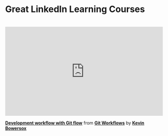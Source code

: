 <h1>Great LinkedIn Learning Courses<h1></h1>
<div style="position:relative;height:0;padding-bottom:56.25%"><iframe width="640" height="360" src="https://www.linkedin.com/learning/embed/git-workflows/development-workflow-with-git-flow?autoplay=false&claim=AQHk_uSFyJJdNAAAAZhHqRQtBzBR9NT7UuX5jWZYLo-egh1_SD4bw159viTrsIazONOmxIAFXkJ9vSc5XXb06YJZv5hJsep3hVNJvBjTcXTIzBTl3KnC_EATUV_ImVQCGE_xy-teurPOp8IdBDbNjeUShdsQGmLojKggq2xxvHUsm_9zd-o42ZMvUO0BpmkRLOCXB3mb79HtlW4ruiWvuSNvXswE9TlKKqjw7MdpVPWZYkZe_yIOAv2QLN-sUliuDdWpp5cWmxRf3FcNIiZodAU1tqvoBd7KRJJQSpu8hohZbevQOjE7p04mDwWcAQlWSN6d3rGkDyMdbtcHQRtEGtJAI--eh1wulGbCvN204nx0ShSIomDHfCrN0hYhdNMjbXfLJF8CTGjBSYALtqwBBRwXt99GIXeHaSyXQW4mSsp93-hb2RFDHi32ovqv_9K_EZGz_-dEkn_wEnekfZgaOZpHOkmZWKYbKosrTptsaIOeIU5RpC_cDffwNOk-tn-bugdnqI4B9hhUxxOBKk6-AbR-HaXR0rNBgXn7yJNTfuEpPfrRwLJ2YlzJ7A013aVxzlCkpygynvyjkWxVproOKNY-RDi0hRqFDCSF8MiXBRqAuOeVO1cZBUEOPrhOjQbSLK87vf3vS6L99dK1MLWvOqAL9XE2Dpq-WS5dXdf5cvCp92NBMvyIwQX1JFzZES9hUV9dMCm9ZYcGGLM6MebJESTPb089AE94eUyqM5ck2Crnb_3_iTgdLHDIR8Cxx0YOPICwCWAbPdL6fMldA2Jt5eDwGCJMomoT4lkuRuxH2kJENsLd7kDR9xC4fJ7J-0qXYUhx0lkpZ0vbW3a-D8VLbdWtAcwwITA8g4OsQSCRjeXuO8HEn2p-5MPHa5WIxvOaO-puNRN6mf3wzVVGC6Js3G-oglih9x65MhZFrtmmD-U7SBiyMhSMIsSakYIrxV-aybXDSXTxFH49qecYdUgxmNlQfTYjl1NbevxccuOd8jt_62ARAiOoYPwexALN1kwA61qN8IMgBCQg2dH6eg4OTEVWsbjc3pVz0eJ7MqCcPoCff_z9tp1i_9aNuSwZfPUJwBYBYPv6MqgXeeEhl6V0QRB3B8u_6oBcBdf4SnjATVDsE_sdklB5VIVaC_HFoe4yuR5l8-0O7w6MsTQDyeuusDIxZ-OIqp0WpuXf1_quyPJ5EFCdceL2_l50FZXbMQgI9umD1Ho" mozallowfullscreen="true" webkitallowfullscreen="true" allowfullscreen="true" frameborder="0" style="position:absolute;width:100%;height:100%;left:0"></iframe></div><p><strong><a href="https://www.linkedin.com/learning/git-workflows/development-workflow-with-git-flow?trk=embed_lil">Development workflow with Git flow</a></strong> from <strong><a href="https://www.linkedin.com/learning/git-workflows?trk=embed_lil">Git Workflows</a></strong> by <strong><a href="https://www.linkedin.com/learning/instructors/kevin-bowersox?trk=embed_lil">Kevin Bowersox</a></strong></p>